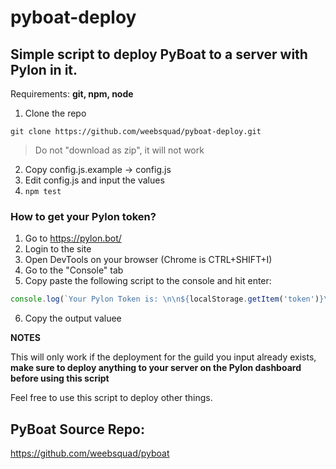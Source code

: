 # pyboat-deploy

## Simple script to deploy PyBoat to a server with Pylon in it.
Requirements:
**git, npm, node**

1. Clone the repo

`git clone https://github.com/weebsquad/pyboat-deploy.git`
> Do not "download as zip", it will not work
2. Copy config.js.example -> config.js
3. Edit config.js and input the values
4. `npm test`

### How to get your Pylon token?
1. Go to https://pylon.bot/
2. Login to the site
3. Open DevTools on your browser (Chrome is CTRL+SHIFT+I)
4. Go to the "Console" tab
5. Copy paste the following script to the console and hit enter:
```js
console.log(`Your Pylon Token is: \n\n${localStorage.getItem('token')}\n\n`)
```
6. Copy the output valuee



**NOTES**

This will only work if the deployment for the guild you input already exists, __make sure to deploy anything to your server on the Pylon dashboard before using this script__

Feel free to use this script to deploy other things.


## PyBoat Source Repo:
https://github.com/weebsquad/pyboat
